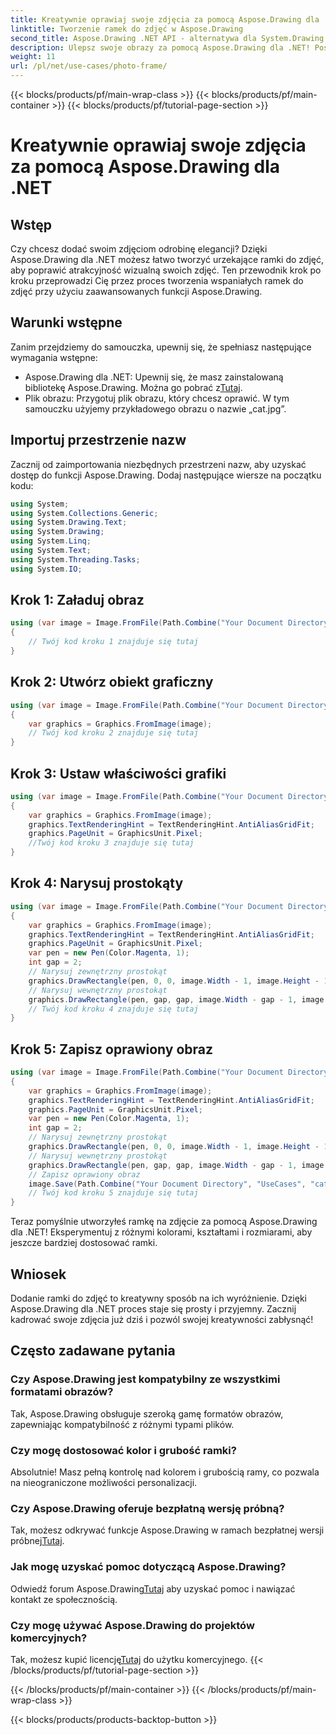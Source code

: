 ```yaml
---
title: Kreatywnie oprawiaj swoje zdjęcia za pomocą Aspose.Drawing dla .NET
linktitle: Tworzenie ramek do zdjęć w Aspose.Drawing
second_title: Aspose.Drawing .NET API - alternatywa dla System.Drawing.Common
description: Ulepsz swoje obrazy za pomocą Aspose.Drawing dla .NET! Postępuj zgodnie z naszym przewodnikiem krok po kroku, aby stworzyć wspaniałe ramki do zdjęć. Poznaj teraz Aspose.Drawing dla .NET!
weight: 11
url: /pl/net/use-cases/photo-frame/
---
```


{{< blocks/products/pf/main-wrap-class >}}
{{< blocks/products/pf/main-container >}}
{{< blocks/products/pf/tutorial-page-section >}}

# Kreatywnie oprawiaj swoje zdjęcia za pomocą Aspose.Drawing dla .NET

## Wstęp
Czy chcesz dodać swoim zdjęciom odrobinę elegancji? Dzięki Aspose.Drawing dla .NET możesz łatwo tworzyć urzekające ramki do zdjęć, aby poprawić atrakcyjność wizualną swoich zdjęć. Ten przewodnik krok po kroku przeprowadzi Cię przez proces tworzenia wspaniałych ramek do zdjęć przy użyciu zaawansowanych funkcji Aspose.Drawing.
## Warunki wstępne
Zanim przejdziemy do samouczka, upewnij się, że spełniasz następujące wymagania wstępne:
-  Aspose.Drawing dla .NET: Upewnij się, że masz zainstalowaną bibliotekę Aspose.Drawing. Można go pobrać z[Tutaj](https://releases.aspose.com/drawing/net/).
- Plik obrazu: Przygotuj plik obrazu, który chcesz oprawić. W tym samouczku użyjemy przykładowego obrazu o nazwie „cat.jpg”.
## Importuj przestrzenie nazw
Zacznij od zaimportowania niezbędnych przestrzeni nazw, aby uzyskać dostęp do funkcji Aspose.Drawing. Dodaj następujące wiersze na początku kodu:
```csharp
using System;
using System.Collections.Generic;
using System.Drawing.Text;
using System.Drawing;
using System.Linq;
using System.Text;
using System.Threading.Tasks;
using System.IO;
```
## Krok 1: Załaduj obraz
```csharp
using (var image = Image.FromFile(Path.Combine("Your Document Directory", "UseCases", "cat.jpg")))
{
    // Twój kod kroku 1 znajduje się tutaj
}
```
## Krok 2: Utwórz obiekt graficzny
```csharp
using (var image = Image.FromFile(Path.Combine("Your Document Directory", "UseCases", "cat.jpg")))
{
    var graphics = Graphics.FromImage(image);
    // Twój kod kroku 2 znajduje się tutaj
}
```
## Krok 3: Ustaw właściwości grafiki
```csharp
using (var image = Image.FromFile(Path.Combine("Your Document Directory", "UseCases", "cat.jpg")))
{
    var graphics = Graphics.FromImage(image);
    graphics.TextRenderingHint = TextRenderingHint.AntiAliasGridFit;
    graphics.PageUnit = GraphicsUnit.Pixel;
    //Twój kod kroku 3 znajduje się tutaj
}
```
## Krok 4: Narysuj prostokąty
```csharp
using (var image = Image.FromFile(Path.Combine("Your Document Directory", "UseCases", "cat.jpg")))
{
    var graphics = Graphics.FromImage(image);
    graphics.TextRenderingHint = TextRenderingHint.AntiAliasGridFit;
    graphics.PageUnit = GraphicsUnit.Pixel;
    var pen = new Pen(Color.Magenta, 1);
    int gap = 2;
    // Narysuj zewnętrzny prostokąt
    graphics.DrawRectangle(pen, 0, 0, image.Width - 1, image.Height - 1);
    // Narysuj wewnętrzny prostokąt
    graphics.DrawRectangle(pen, gap, gap, image.Width - gap - 1, image.Height - gap - 1);
    // Twój kod kroku 4 znajduje się tutaj
}
```
## Krok 5: Zapisz oprawiony obraz
```csharp
using (var image = Image.FromFile(Path.Combine("Your Document Directory", "UseCases", "cat.jpg")))
{
    var graphics = Graphics.FromImage(image);
    graphics.TextRenderingHint = TextRenderingHint.AntiAliasGridFit;
    graphics.PageUnit = GraphicsUnit.Pixel;
    var pen = new Pen(Color.Magenta, 1);
    int gap = 2;
    // Narysuj zewnętrzny prostokąt
    graphics.DrawRectangle(pen, 0, 0, image.Width - 1, image.Height - 1);
    // Narysuj wewnętrzny prostokąt
    graphics.DrawRectangle(pen, gap, gap, image.Width - gap - 1, image.Height - gap - 1);
    // Zapisz oprawiony obraz
    image.Save(Path.Combine("Your Document Directory", "UseCases", "cat_with_honor_out.jpg"));
    // Twój kod kroku 5 znajduje się tutaj
}
```
Teraz pomyślnie utworzyłeś ramkę na zdjęcie za pomocą Aspose.Drawing dla .NET! Eksperymentuj z różnymi kolorami, kształtami i rozmiarami, aby jeszcze bardziej dostosować ramki.
## Wniosek
Dodanie ramki do zdjęć to kreatywny sposób na ich wyróżnienie. Dzięki Aspose.Drawing dla .NET proces staje się prosty i przyjemny. Zacznij kadrować swoje zdjęcia już dziś i pozwól swojej kreatywności zabłysnąć!
## Często zadawane pytania
### Czy Aspose.Drawing jest kompatybilny ze wszystkimi formatami obrazów?
Tak, Aspose.Drawing obsługuje szeroką gamę formatów obrazów, zapewniając kompatybilność z różnymi typami plików.
### Czy mogę dostosować kolor i grubość ramki?
Absolutnie! Masz pełną kontrolę nad kolorem i grubością ramy, co pozwala na nieograniczone możliwości personalizacji.
### Czy Aspose.Drawing oferuje bezpłatną wersję próbną?
 Tak, możesz odkrywać funkcje Aspose.Drawing w ramach bezpłatnej wersji próbnej[Tutaj](https://releases.aspose.com/).
### Jak mogę uzyskać pomoc dotyczącą Aspose.Drawing?
 Odwiedź forum Aspose.Drawing[Tutaj](https://forum.aspose.com/c/diagram/17) aby uzyskać pomoc i nawiązać kontakt ze społecznością.
### Czy mogę używać Aspose.Drawing do projektów komercyjnych?
 Tak, możesz kupić licencję[Tutaj](https://purchase.aspose.com/buy) do użytku komercyjnego.
{{< /blocks/products/pf/tutorial-page-section >}}

{{< /blocks/products/pf/main-container >}}
{{< /blocks/products/pf/main-wrap-class >}}

{{< blocks/products/products-backtop-button >}}
